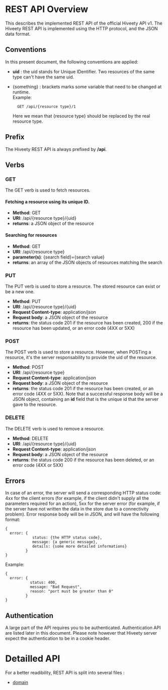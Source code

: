 # REST API Overview

This describes the implemented REST API of the official Hiveety API v1. The Hiveety REST API is implemented using the HTTP protocol, and the JSON data format.

## Conventions

In this present document, the following conventions are applied:

- **uid** : the uid stands for Unique IDentifier. Two resources of the same type can't have the same uid.
- {something} : brackets marks some variable that need to be changed at runtime.   
    Example:

        GET /api/{resource type}/1
    
    Here we mean that {resource type} should be replaced by the real resource type.

## Prefix

The Hiveety REST API is always prefixed by **/api**.

## Verbs

### GET
The GET verb is used to fetch resources.

#### Fetching a resource using its unique ID.

* **Method**: GET
* **URI**: /api/{resource type}/{uid}
* **returns**: a JSON object of the resource

#### Searching for resources

* **Method**: GET
* **URI**: /api/{resource type}
* **parameter(s)**: {search field}={search value}
* **returns**: an array of the JSON objects of resources matching the search

### PUT
The PUT verb is used to store a resource. The stored resource can exist or be a new one.

* **Method**: PUT
* **URI**: /api/{resource type}/{uid}
* **Request Content-type**: application/json
* **Request body**: a JSON object of the resource
* **returns**: the status code 201 if the resource has been created, 200 if the resource has been updated, or an error code (4XX or 5XX)

### POST
The POST verb is used to store a resource. However, when POSTing a resource, it's the server responsability to provide the uid of the resource.

* **Method**: POST
* **URI**: /api/{resource type}
* **Request Content-type**: application/json
* **Request body**: a JSON object of the resource
* **returns**: the status code 201 if the resource has been created, or an error code (4XX or 5XX). Note that a successful response body will be a JSON object, containing an **id** field that is the unique id that the server gave to the resource.

### DELETE
The DELETE verb is used to remove a resource.

* **Method**: DELETE
* **URI**: /api/{resource type}/{uid}
* **Request Content-type**: application/json
* **Request body**: a JSON object of the resource
* **returns**: the status code 200 if the resource has been deleted, or an error code (4XX or 5XX)


## Errors

In case of an error, the server will send a corresponding HTTP status code: 4xx for the client errors (for example, if the client didn't supply all the parameters required for an action), 5xx for the server error (for example, if the server have not written the data in the store due to a connectivity problem).
Error response body will be in JSON, and will have the following format:

    {
      error: {
                status: {the HTTP status code},
                message: {a generic message},
                details: {some more detailed informations}
             }
    }

Example:

    {
      error: {
               status: 400,
               message: "Bad Request",
               reason: "port must be greater than 0"
             }
    }

## Authentication

A large part of the API requires you to be authenticated. Authentication API are listed later in this document. Please note however that Hiveety server expect the authentication to be in a cookie header.

# Detailled API

For a better readibility, REST API is split into several files :

* [domain](REST_domain.md)
